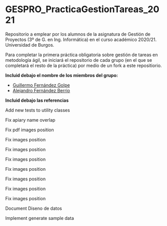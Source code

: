 # GESPRO_PracticaGestionTareas_2021
Repositorio a emplear por los alumnos de la asignatura de Gestión de Proyectos (3º de G. en Ing. Informática) en el curso académico 2020/21. Universidad de Burgos.

Para completar la primera práctica obligatoria sobre gestión de tareas en metodología ágil, se iniciará el repositorio de cada grupo (en el que se completará el resto de la práctica) por medio de un fork a este repositiorio.

**Incluid debajo el nombre de los miembros del grupo:**
* [Guillermo Fernández Golpe](https://github.com/Guillefer10)
* [Alejandro Fernández Berrio](https://github.com/afb1002)

**Incluid debajo las referencias**

Add new tests to utility classes

Fix apiary name overlap

Fix pdf images position

Fix images position

Fix images position

Fix images position

Fix images position

Fix images position 

Fix images position

Fix images position

Document Diseno de datos 

Implement generate sample data
